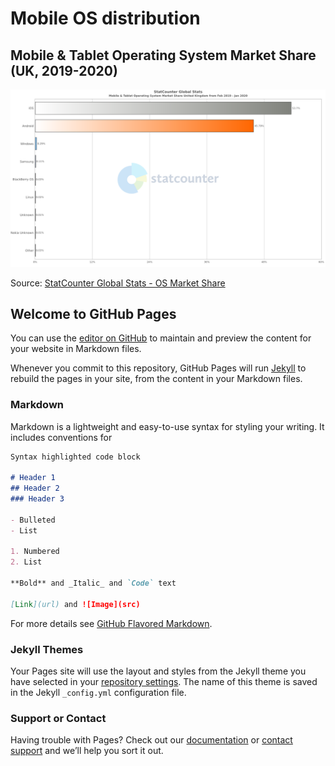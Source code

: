 # Mobile OS distribution

## Mobile & Tablet Operating System Market Share (UK, 2019-2020)

![](https://github.com/fmontesino/mobile-distribution-documentation/blob/master/StatCounter-os_combined-GB-monthly-201902-202001-bar.png?raw=true)

Source: <a href="https://gs.statcounter.com/os-market-share/mobile-tablet/united-kingdom/#monthly-201902-202001-bar">StatCounter Global Stats - OS Market Share</a>

## Welcome to GitHub Pages

You can use the [editor on GitHub](https://github.com/fmontesino/mobile-distribution-documentation/edit/master/index.md) to maintain and preview the content for your website in Markdown files.

Whenever you commit to this repository, GitHub Pages will run [Jekyll](https://jekyllrb.com/) to rebuild the pages in your site, from the content in your Markdown files.

### Markdown

Markdown is a lightweight and easy-to-use syntax for styling your writing. It includes conventions for

```markdown
Syntax highlighted code block

# Header 1
## Header 2
### Header 3

- Bulleted
- List

1. Numbered
2. List

**Bold** and _Italic_ and `Code` text

[Link](url) and ![Image](src)
```

For more details see [GitHub Flavored Markdown](https://guides.github.com/features/mastering-markdown/).

### Jekyll Themes

Your Pages site will use the layout and styles from the Jekyll theme you have selected in your [repository settings](https://github.com/fmontesino/mobile-distribution-documentation/settings). The name of this theme is saved in the Jekyll `_config.yml` configuration file.

### Support or Contact

Having trouble with Pages? Check out our [documentation](https://help.github.com/categories/github-pages-basics/) or [contact support](https://github.com/contact) and we’ll help you sort it out.
